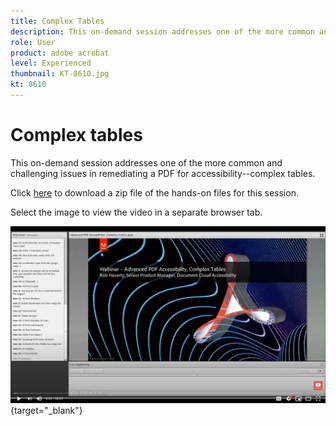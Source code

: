 ```yaml
---
title: Complex Tables
description: This on-demand session addresses one of the more common and challenging issues in remediating a PDF for accessibility--complex tables
role: User
product: adobe acrobat
level: Experienced
thumbnail: KT-8610.jpg
kt: 8610
---
```

# Complex tables

This on-demand session addresses one of the more common and challenging issues in remediating a PDF for accessibility--complex tables.

Click [here](../assets/accessibilitysession3.zip) to download a zip file of the hands-on files for this session.

Select the image to view the video in a separate browser tab.

[![Session 3 Video](../assets/accessibilitysession3_YT.png)](https://youtu.be/kcM_jyHGd6Y){target="_blank"}